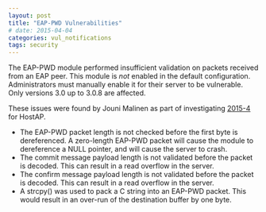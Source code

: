 ```yaml
---
layout: post
title: "EAP-PWD Vulnerabilities"
# date: 2015-04-04
categories: vul_notifications
tags: security
---
```


The EAP-PWD module performed insufficient validation on packets
received from an EAP peer. This module is *not* enabled in the
default configuration. Administrators must manually enable it for
their server to be vulnerable. Only versions 3.0 up to 3.0.8
are affected.

These issues were found by Jouni Malinen as part of investigating
[2015-4](http://w1.fi/security/2015-4/) for HostAP.

-   The EAP-PWD packet length is not checked before the first byte
    is dereferenced. A zero-length EAP-PWD packet will cause the
    module to dereference a NULL pointer, and will cause the server
    to crash.
-   The commit message payload length is not validated before the
    packet is decoded. This can result in a read overflow in
    the server.
-   The confirm message payload length is not validated before the
    packet is decoded. This can result in a read overflow in
    the server.
-   A strcpy() was used to pack a C string into an EAP-PWD packet.
    This would result in an over-run of the destination buffer by
    one byte.

